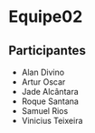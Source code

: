 Equipe02
========
 

## Participantes
+ Alan Divino
+ Artur Oscar
+ Jade Alcântara
+ Roque Santana
+ Samuel Rios
+ Vinicius Teixeira


